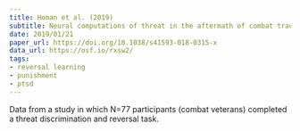 ```yaml
---
title: Homan et al. (2019)
subtitle: Neural computations of threat in the aftermath of combat trauma
date: 2019/01/21
paper_url: https://doi.org/10.1038/s41593-018-0315-x
data_url: https://osf.io/rxsw2/
tags:
- reversal learning
- punishment
- ptsd
---
```


Data from a study in which N=77 participants (combat veterans) completed a threat discrimination and reversal task.
